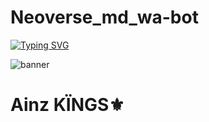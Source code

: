 # Neoverse_md_wa-bot
[![Typing SVG](https://readme-typing-svg.demolab.com?font=Fira+Code&size=35&pause=1000&center=vrai&vCenter=vrai&repeat=vrai&random=FAUX&width=435&lines=Welcome+to+Neoverse)](https://git.io/typing-svg)

![banner]( https://telegra.ph/file/bd75d35e193a7cf0e300a.jpg_)

# Ainz KÏNGS⚜️

